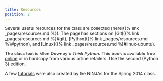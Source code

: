 ```yaml
---
title: Resources
position: 2
---
```


Several useful resources for the class are collected
[here]({% link _pages/resources.md %}). The page has sections on [Git]({% link _pages/resources.md %}#git),
[Python]({% link _pages/resources.md %}#python), and [Linux]({% link _pages/resources.md %}#linux-ubuntu).

The class text is Allen Downey's _Think Python_. This book is available free
[online](http://greenteapress.com/wp/think-python-2e/) or in hardcopy from
various online retailers. Use the second (Python 3) edition.

A few
[tutorials](https://drive.google.com/folderview?id=0B6xCjnZeUlbMY3M5Y3N3aU9scGM&usp=sharing)
were also created by the NINJAs for the Spring 2014 class.[
](https://drive.google.com/folderview?id=0B6xCjnZeUlbMY3M5Y3N3aU9scGM&usp=sharing)
